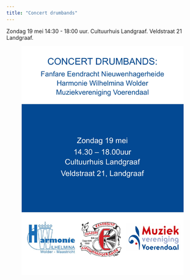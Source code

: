 ```yaml
---
title: "Concert drumbands"
---
```


Zondag 19 mei 14:30 - 18:00 uur.
Cultuurhuis Landgraaf. Veldstraat 21 Landgraaf.

<figure>
	<img src="/assets/images/posts/Poster_19_Mei.webp">
</figure>